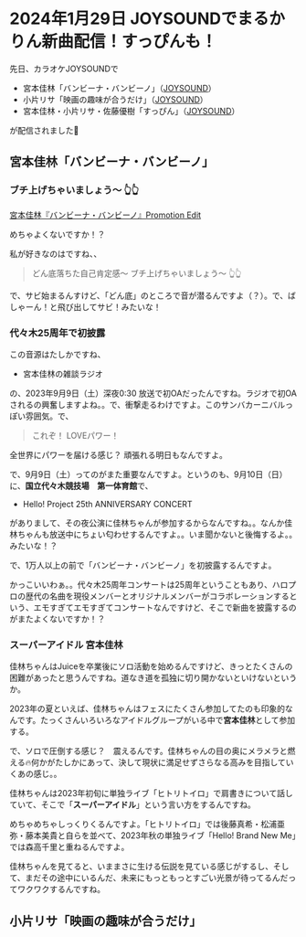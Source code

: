 # 2024年1月29日 JOYSOUNDでまるかりん新曲配信！すっぴんも！

先日、カラオケJOYSOUNDで

* 宮本佳林「バンビーナ・バンビーノ」（[JOYSOUND](https://www.joysound.com/web/search/song/991204)）
* 小片リサ「映画の趣味が合うだけ」（[JOYSOUND](https://www.joysound.com/web/search/song/1000080)）
* 宮本佳林・小片リサ・佐藤優樹「すっぴん」（[JOYSOUND](https://www.joysound.com/web/search/song/1007730)）

が配信されました🎤

## 宮本佳林「バンビーナ・バンビーノ」

### ブチ上げちゃいましょう～ 👆👆

[<i class="fa-lg fa-brands fa-youtube"></i> 宮本佳林『バンビーナ・バンビーノ』Promotion Edit](https://www.youtube.com/watch?v=2p9U27l1yVY)

めちゃよくないですか！？

私が好きなのはですね、、

> どん底落ちた自己肯定感～ ブチ上げちゃいましょう～ 👆👆

で、サビ始まるんすけど、「どん底」のところで音が潜るんですよ（？）。で、ばしゃーん！と飛び出してサビ！みたいな！

### 代々木25周年で初披露

この音源はたしかですね、

* 宮本佳林の雑談ラジオ

の、2023年9月9日（土）深夜0:30 放送で初OAだったんですね。ラジオで初OAされるの興奮しますよね。。で、衝撃走るわけですよ。このサンバカーニバルっぽい雰囲気。で、

> これぞ！ LOVEパワー！

全世界にパワーを届ける感じ？ 頑張れる明日もなんですよ。

で、9月9日（土）ってのがまた重要なんですよ。というのも、9月10日（日）に、**国立代々木競技場　第一体育館**で、

* Hello! Project 25th ANNIVERSARY CONCERT

がありまして、その夜公演に佳林ちゃんが参加するからなんですね。。なんか佳林ちゃんも放送中にちょい匂わせするんですよ。。いま聞かないと後悔するよ。。みたいな！？

で、1万人以上の前で「バンビーナ・バンビーノ」を初披露するんですよ。

かっこいいわぁ。。代々木25周年コンサートは25周年ということもあり、ハロプロの歴代の名曲を現役メンバーとオリジナルメンバーがコラボレーションするという、エモすぎてエモすぎてコンサートなんですけど、そこで新曲を披露するのがまたよくないですか！？

### スーパーアイドル 宮本佳林

佳林ちゃんはJuiceを卒業後にソロ活動を始めるんですけど、きっとたくさんの困難があったと思うんですね。道なき道を孤独に切り開かないといけないというか。

2023年の夏といえば、佳林ちゃんはフェスにたくさん参加してたのも印象的なんです。たっくさんいろいろなアイドルグループがいる中で**宮本佳林**として参加する。

で、ソロで圧倒する感じ？　震えるんです。佳林ちゃんの目の奥にメラメラと燃える🔥何かがたしかにあって、決して現状に満足せずさらなる高みを目指していくあの感じ。。

佳林ちゃんは2023年初旬に単独ライブ「ヒトリトイロ」で肩書きについて話していて、そこで「**スーパーアイドル**」という言い方をするんですね。

めちゃめちゃしっくりくるんですよ。「ヒトリトイロ」では後藤真希・松浦亜弥・藤本美貴と自らを並べて、2023年秋の単独ライブ「Hello! Brand New Me」では森高千里と重ねるんですよ。

佳林ちゃんを見てると、いままさに生ける伝説を見ている感じがするし、そして、まだその途中にいるんだ、未来にもっともっとすごい光景が待ってるんだってワクワクするんですね。

## 小片リサ「映画の趣味が合うだけ」